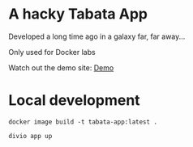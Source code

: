 
A hacky Tabata App
=================

Developed a long time ago in a galaxy far, far away...

Only used for Docker labs

Watch out the demo site: [Demo](https://tabata-app.us.aldryn.io/)

Local development
=================

`docker image build -t tabata-app:latest .`

`divio app up`
